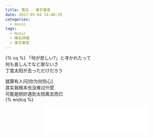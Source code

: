 ```yaml
---
title: 落日 - 東京事変
date: 2017-05-04 14:48:19
categories:
  - music
tags:
  - music
  - 椎名林檎
  - 東京事変
---
```

{% cq %}
「何が悲しい?」と寻かれたって  
何も哀しんでなど居ないさ  
丁度太阳が去っただけだろう  

就算有人问[你为何伤心]  
其实我根本也没难过什麼  
可能是刚好遇到太阳离去而已  
{% endcq %}
<center>
<div style="width: 50%">
<iframe frameborder="no" border="0" marginwidth="0" marginheight="0" width=330 height=86 src="//music.163.com/outchain/player?type=2&id=838112&auto=1&height=66"></iframe>
</div></div>
</center>